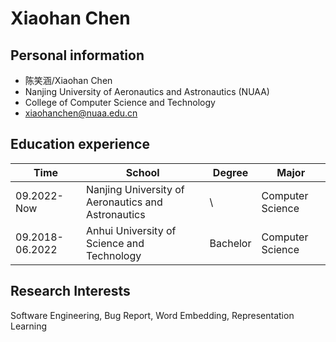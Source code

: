 # Xiaohan Chen

## Personal information
- 陈笑涵/Xiaohan Chen
- Nanjing University of Aeronautics and Astronautics (NUAA)
- College of Computer Science and Technology
- xiaohanchen@nuaa.edu.cn

## Education experience

| Time | School | Degree | Major |
| ---- | ------ | ------ | ----- |
| 09.2022-Now | Nanjing University of Aeronautics and Astronautics | \ | Computer Science |
| 09.2018-06.2022 | Anhui University of Science and Technology | Bachelor | Computer Science |

## Research Interests
Software Engineering, Bug Report, Word Embedding, Representation Learning 

